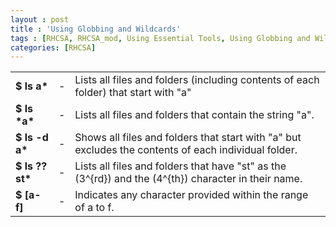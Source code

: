 ```yaml
---
layout : post
title : 'Using Globbing and Wildcards'
tags : [RHCSA, RHCSA_mod, Using Essential Tools, Using Globbing and Wildcards]
categories: [RHCSA]
---
```



|                 |    |                                                                                                          |
| :-------------- | :-: | :------------------------------------------------------------------------------------------------------- |
| **$ ls a\***    | \- | Lists all files and folders (including contents of each folder) that start with "a"                      |
| **$ ls \*a\***  | \- | Lists all files and folders that contain the string "a".                                                 |
| **$ ls -d a\*** | \- | Shows all files and folders that start with "a" but excludes the contents of each individual folder.     |
| **$ ls ??st\*** | \- | Lists all files and folders that have "st" as the \(3^{rd}\) and the \(4^{th}\) character in their name. |
| **$ \[a-f\]**   | \- | Indicates any character provided within the range of a to f.                                             |
